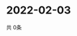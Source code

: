 # 2022-02-03
  共 0条

  <!-- BEGIN -->
  <!-- 最后更新时间Thu Feb 03 2022 11:02:43 GMT+0000 (Coordinated Universal Time) -->
  
  <!-- END -->
  
  